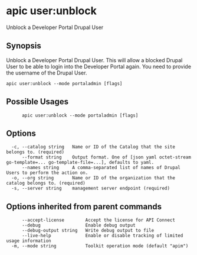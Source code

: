 # apic user:unblock

Unblock a Developer Portal Drupal User

## Synopsis

Unblock a Developer Portal Drupal User. This will allow a blocked Drupal User to be able to login into the Developer Portal again. You need to provide the username of the Drupal User.

```
apic user:unblock --mode portaladmin [flags]
```

## Possible Usages

```
      apic user:unblock --mode portaladmin [flags]
```

## Options

```
  -c, --catalog string   Name or ID of the Catalog that the site belongs to. (required)
      --format string    Output format. One of [json yaml octet-stream go-template=... go-template-file=...], defaults to yaml.
      --names string     A comma-separated list of names of Drupal Users to perform the action on.
  -o, --org string       Name or ID of the organization that the catalog belongs to. (required)
  -s, --server string    management server endpoint (required)
```

## Options inherited from parent commands

```
      --accept-license        Accept the license for API Connect
      --debug                 Enable debug output
      --debug-output string   Write debug output to file
      --live-help             Enable or disable tracking of limited usage information
  -m, --mode string           Toolkit operation mode (default "apim")
```
